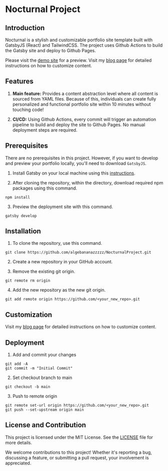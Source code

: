 # Nocturnal Project

## Introduction

Nocturnal is a stylish and customizable portfolio site template built with GatsbyJS (React) and TailwindCSS. The project uses Github Actions to build the Gatsby site and deploy to Github Pages.

Please visit the [demo site](https://algebananazzzzz.github.io/NocturnalProject/) for a preview. Visit my [blog page](https://docs.algebananazzzzz.com/v/nocturnal-project) for detailed instructions on how to customize content.

## Features 

1. **Main feature:** Provides a content abstraction level where all content is sourced from YAML files. Because of this, individuals can create fully personalized and functional portfolio site within 10 minutes without touching code!

2. **CI/CD:** Using Github Actions, every commit will trigger an automation pipeline to build and deploy the site to Github Pages. No manual deployment steps are required.

## Prerequisites

There are no prerequisites in this project. However, if you want to develop and preview your portfolio locally, you'll need to download `GatsbyJS`.

1. Install Gatsby on your local machine using this [instructions](https://www.gatsbyjs.com/docs/tutorial/getting-started/part-0/).

2. After cloning the repository, within the directory, download required npm packages using this command.

```shell
npm install
```

3. Preview the deployment site with this command.

```shell
gatsby develop
```

## Installation 

1. To clone the repository, use this command.

```shell
git clone https://github.com/algebananazzzzz/NocturnalProject.git
```

2. Create a new repository in your GitHub account.

3. Remove the existing git origin.

```shell
git remote rm origin
```

4. Add the new repository as the new git origin.
```shell
git add remote origin https://github.com/<your_new_repo>.git
```

## Customization

Visit my [blog page](https://docs.algebananazzzzz.com/v/nocturnal-project) for detailed instructions on how to customize content.

## Deployment

1. Add and commit your changes

```shell
git add -A
git commit -m "Initial Commit"
```

2. Set checkout branch to main

```shell
git checkout -b main
```

3. Push to remote origin

```shell
git remote set-url origin https://github.com/<your_new_repo>.git
git push --set-upstream origin main
```
## License and Contribution

This project is licensed under the MIT License. See the [LICENSE](LICENSE.txt) file for more details.

We welcome contributions to this project! Whether it's reporting a bug, discussing a feature, or submitting a pull request, your involvement is appreciated.